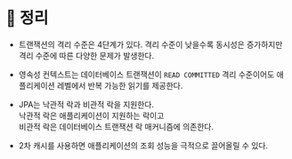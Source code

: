 # 📝 정리
- 트랜잭션의 격리 수준은 4단계가 있다. 격리 수준이 낮을수록 동시성은 증가하지만 격리 수준에 따른 다양한 문제가 발생한다.

- 영속성 컨텍스트는 데이터베이스 트랜잭션이 `READ COMMITTED` 격리 수준이어도 애플리케이션 레벨에서 반복 가능한 읽기를 제공한다.

- JPA는 낙관적 락과 비관적 락을 지원한다.   
낙관적 락은 애플리케이션이 지원하는 락이고   
비관적 락은 데이터베이스 트랜잭션 락 매커니즘에 의존한다.

- 2차 캐시를 사용하면 애플리케이션의 조회 성능을 극적으로 끌어올릴 수 있다.